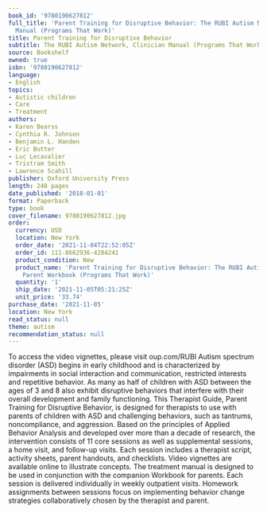 ```yaml
---
book_id: '9780190627812'
full_title: 'Parent Training for Disruptive Behavior: The RUBI Autism Network, Clinician
  Manual (Programs That Work)'
title: Parent Training for Disruptive Behavior
subtitle: The RUBI Autism Network, Clinician Manual (Programs That Work)
source: Bookshelf
owned: true
isbn: '9780190627812'
language:
- English
topics:
- Autistic children
- Care
- Treatment
authors:
- Karen Bearss
- Cynthia R. Johnson
- Benjamin L. Handen
- Eric Butter
- Luc Lecavalier
- Tristram Smith
- Lawrence Scahill
publisher: Oxford University Press
length: 248 pages
date_published: '2018-01-01'
format: Paperback
type: book
cover_filename: 9780190627812.jpg
order:
  currency: USD
  location: New York
  order_date: '2021-11-04T22:52:05Z'
  order_id: 111-8662936-4284241
  product_condition: New
  product_name: 'Parent Training for Disruptive Behavior: The RUBI Autism Network,
    Parent Workbook (Programs That Work)'
  quantity: '1'
  ship_date: '2021-11-05T05:21:25Z'
  unit_price: '33.74'
purchase_date: '2021-11-05'
location: New York
read_status: null
theme: autism
recommendation_status: null
---
```

To access the video vignettes, please visit oup.com/RUBI
Autism spectrum disorder (ASD) begins in early childhood and is characterized by impairments in social interaction and communication, restricted interests and repetitive behavior. As many as half of children with ASD between the ages of 3 and 8 also exhibit disruptive behaviors that interfere with their overall development and family functioning.
This Therapist Guide, Parent Training for Disruptive Behavior, is designed for therapists to use with parents of children with ASD and challenging behaviors, such as tantrums, noncompliance, and aggression. Based on the principles of Applied Behavior Analysis and developed over more than a decade of research, the intervention consists of 11 core sessions as well as supplemental sessions, a home visit, and follow-up visits. Each session includes a therapist script, activity sheets, parent handouts, and checklists. Video vignettes are available online to illustrate concepts. The treatment manual is designed to be used in conjunction with the companion Workbook for parents. Each session is delivered individually in weekly outpatient visits. Homework assignments between sessions focus on implementing behavior change strategies collaboratively chosen by the therapist and parent.
